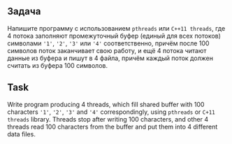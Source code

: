 ## **Задача**

Напишите программу c использованием `pthreads` или `C++11 threads`, где 4 потока 
заполняют промежуточный буфер (единый для всех потоков) символами `'1'`, `'2'`, 
`'3'` или `'4'` соответственно, причём после 100 символов поток заканчивает 
свою работу, и ещё 4 потока читают данные из буфера и пишут в 4 файла, причём 
каждый поток должен считать из буфера 100 символов.

## **Task**

Write program producing 4 threads, which fill shared buffer with 100 characters 
`'1'`, `'2'`, `'3'` and `'4'` correspondingly, using `pthreads` or 
`C+11 threads` library. Threads stop after writing 100 characters, and other 4 
threads read 100 characters from the buffer and put them into 4 different data 
files.